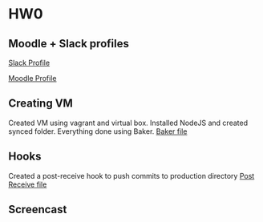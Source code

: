 # HW0   
   
## Moodle + Slack profiles   
   
[Slack Profile](https://csc519-spring2018.slack.com/threads/team/ubhosle/)   
   
[Moodle Profile](https://moodle-courses1718.wolfware.ncsu.edu/user/profile.php?id=144627)  
  
## Creating VM
Created VM using vagrant and virtual box. Installed NodeJS and created synced folder.
Everything done using Baker. [Baker file](baker.yml)   
   
## Hooks
Created a post-receive hook to push commits to production directory
[Post Receive file](post-receive)    
    
## Screencast   
   
